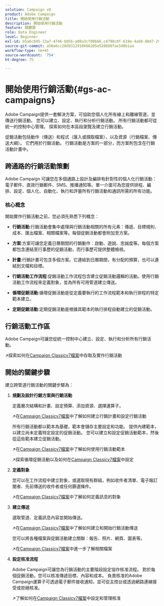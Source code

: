 ```yaml
---
solution: Campaign v8
product: Adobe Campaign
title: 開始使用行銷活動
description: 開始使用行銷活動
feature: 閱聽眾
role: Data Engineer
level: Beginner
exl-id: b5a6c845-13a7-4746-b856-a08a3cf80b66,c4798c8f-619e-4a60-80d7-29b9e4c61168
source-git-commit: a50a6cc28d9312910668205e528888fae5d0b1aa
workflow-type: tm+mt
source-wordcount: '754'
ht-degree: 7%

---
```


# 開始使用行銷活動{#gs-ac-campaigns}

Adobe Campaign提供一套解決方案，可協助您個人化所有線上和離線管道，並傳送行銷活動。 您可以建立、設定、執行和分析行銷活動。 所有行銷活動都可從統一的控制中心管理。 探索如何在本區段瀏覽及建立行銷活動。

促銷活動包括動作（傳送）和程式（匯入或擷取檔案），以及資源（行銷檔案、傳送大綱）。 它們用於行銷活動。 行銷活動是方案的一部分，而方案則包含在行銷活動計畫中。

## 跨通路的行銷活動策劃

Adobe Campaign 可讓您在多個通路上設計及編排有針對性的個人化行銷活動：電子郵件、直效行銷郵件、SMS、推播通知等。單一介面可為您提供排程、編排、設定、個人化、自動化、執行和評量所有行銷活動和通訊所需的所有功能。

### 核心概念

開始實作行銷活動之前，您必須先熟悉下列概念：

* **行銷活動**:行銷活動會集中處理與行銷活動相關的所有元素：傳遞、目標規則、成本、匯出檔案、相關檔案等。每個促銷活動都會附加至方案。

* **方案**:方案可讓您定義日曆期間的行銷動作：啟動、遊說、忠誠度等。每個方案都包含連結至行事歷的促銷活動，而行事歷可提供整體檢視。

* **計畫**:行銷計畫可包含多個方案。它連結到日曆期間，有分配的預算，也可以連結到文檔和目標。

* **行銷活動工作流程**:促銷活動工作流程包含建立促銷活動邏輯的活動。使用行銷活動工作流程來定義對象，並為所有可用管道建立傳送。

* **循環促銷活動**:循環促銷活動是從定義要執行的工作流程範本和執行排程的特定範本建立。

* **定期促銷活動**:定期促銷活動是根據其範本的執行排程自動建立的促銷活動。

## 行銷活動工作區

Adobe Campaign可讓您從統一控制中心建立、設定、執行和分析所有行銷活動。

:arrow_upper_right:探索如何在[Campaign Classicv7檔案](https://experienceleague.adobe.com/docs/campaign-classic/using/orchestrating-campaigns/about-marketing-campaigns/accessing-marketing-campaigns.html?lang=en#orchestrating-campaigns)中存取及實作行銷活動


## 開始的關鍵步驟

建立跨管道行銷活動的關鍵步驟為：

1. **規劃及設計行銷方案與行銷活動**

   定義層次結構和計畫、設定預算、添加資源、選擇運算子。

   :arrow_upper_right:在[Campaign Classicv7檔案](https://experienceleague.adobe.com/docs/campaign-classic/using/orchestrating-campaigns/orchestrate-campaigns/setting-up-marketing-campaigns.html?lang=en#creating-plan-and-program-hierarchy)中了解如何建立行銷計畫和設定行銷活動

   所有行銷活動都以範本為基礎，範本會儲存主要設定和功能。 提供內建範本，以建立尚未定義特定設定的促銷活動。 您可以建立和設定促銷活動範本，然後從這些範本建立促銷活動。

   :arrow_upper_right:在[Campaign Classicv7檔案](https://experienceleague.adobe.com/docs/campaign-classic/using/orchestrating-campaigns/orchestrate-campaigns/marketing-campaign-templates.html?lang=en#orchestrating-campaigns)中了解如何使用行銷活動範本

   :arrow_upper_right:探索循環促銷活動以及如何在[Campaign Classicv7檔案](https://experienceleague.adobe.com/docs/campaign-classic/using/orchestrating-campaigns/orchestrate-campaigns/setting-up-marketing-campaigns.html?lang=en#recurring-and-periodic-campaigns)中設定

1. **定義對象**

   您可以在工作流程中建立對象，或選取現有群組，例如收件者清單、電子報訂閱者、先前傳送的收件者或任何篩選條件。

   :arrow_upper_right:在[Campaign Classicv7檔案](https://experienceleague.adobe.com/docs/campaign-classic/using/orchestrating-campaigns/orchestrate-campaigns/marketing-campaign-target.html?lang=en#orchestrating-campaigns)中了解如何定義訊息的對象

1. **建立傳送**

   選取管道、定義訊息內容並開始傳送。

   :arrow_upper_right:在[Campaign Classicv7檔案](https://experienceleague.adobe.com/docs/campaign-classic/using/orchestrating-campaigns/orchestrate-campaigns/marketing-campaign-deliveries.html?lang=en#creating-deliveries)中了解如何建立和開始行銷活動傳送

   您可以將各種檔案與促銷活動建立關聯：報告、照片、網頁、圖表等。

   :arrow_upper_right:在[Campaign Classicv7檔案](https://experienceleague.adobe.com/docs/campaign-classic/using/orchestrating-campaigns/orchestrate-campaigns/marketing-campaign-assets.html?lang=en#adding-documents)中進一步了解相關檔案

1. **設定核准流程**

   Adobe Campaign可讓您為行銷活動的主要階段設定協作核准流程。 對於每個促銷活動，您可以核准傳遞目標、內容和成本。 負責核准的Adobe Campaign運算子可透過電子郵件接收通知，並可從主控台或透過網路連線接受或拒絕核准。

   :arrow_upper_right:了解如何在[Campaign Classicv7檔案](https://experienceleague.adobe.com/docs/campaign-classic/using/orchestrating-campaigns/orchestrate-campaigns/marketing-campaign-approval.html?lang=en#orchestrating-campaigns)中設定和管理核准


